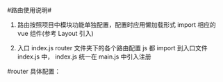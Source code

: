 #路由使用说明#

1. 路由按照项目中模块功能单独配置，配置时应用懒加载形式 import 相应的 vue 组件(参考 Layout 引入)

2. 入口 index.js
   router 文件夹下的各个路由配置 js 都 import 到入口文件 index.js 中， index.js 统一在 main.js 中引入注册

#router 具体配置：
